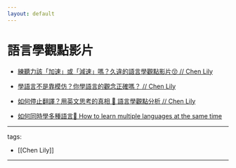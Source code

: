 ```yaml
---
layout: default
---
```

# 語言學觀點影片


* [練聽力該「加速」或「減速」嗎？久違的語言學觀點影片😚 // Chen Lily](https://youtu.be/9mkwwnUgCzQ)
* [學語言不是靠模仿？你學語言的觀念正確嗎？ // Chen Lily](https://youtu.be/vor6a_1hlJM)
* [如何停止翻譯？用英文思考的真相 🧠 語言學觀點分析 // Chen Lily](https://youtu.be/WxYnyqgO77M)


* [如何同時學多種語言🤔 How to learn multiple languages at the same time](https://youtu.be/7AY6N-ALUNw)


---
tags:
  - [[Chen Lily]]

---